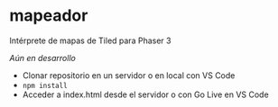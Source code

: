 # mapeador
Intérprete de mapas de Tiled para Phaser 3


*Aún en desarrollo*

- Clonar repositorio en un servidor o en local con VS Code
- ``npm install``
- Acceder a index.html desde el servidor o con Go Live en VS Code
